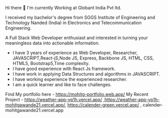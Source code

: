 Hi there 👋
I'm currently Working at Globant India Pvt ltd.

I received my bachelor's degree from SGGS Institute of Engineering and Technology Nanded (India) in Electronics and Telecommunication Engineering.

A Full Stack Web Developer enthusiast and interested in turning your meaningless data into actionable information.

- I have 3 years of experience as Web Developer, Researcher, JAVASCRIPT,React-jS,Node JS, Express, Backbone JS, HTML, CSS, HTML5, Bootstrap5,Time complexity.
- I have good experience with React Js framework.
- I have work in applying Data Structures and algorithms in JAVASCRIPT.
- I have working experience the experienced researcher.
- I am a quick learner and like to face challenges.

Find My portfolio here - https://mohitg-portfolio.web.app/
My Recent Project - https://weather-app-yp1h.vercel.app/ ,https://weather-app-yp1h-mohitgawande21.vercel.app/, https://calender-green.vercel.app/ , calender-mohitgawande21.vercel.app
